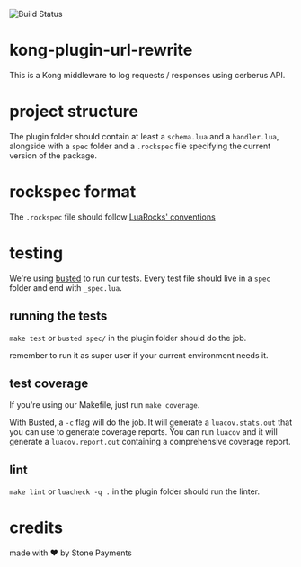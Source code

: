 ![Build Status](https://stonepagamentos.visualstudio.com/_apis/public/build/definitions/3eb9c9ed-2656-4b52-ae5c-75ea4a42c98d/286/badge)

# kong-plugin-url-rewrite

This is a Kong middleware to log requests / responses using cerberus API.

# project structure

The plugin folder should contain at least a `schema.lua` and a `handler.lua`, alongside with a `spec` folder and a `.rockspec` file specifying the current version of the package.

# rockspec format

The `.rockspec` file should follow [LuaRocks' conventions](https://github.com/luarocks/luarocks/wiki/Rockspec-format)

# testing

We're using [busted](http://olivinelabs.com/busted) to run our tests. Every test file should live in a `spec` folder and end with `_spec.lua`.

## running the tests

`make test` or `busted spec/` in the plugin folder should do the job.

remember to run it as super user if your current environment needs it.

## test coverage

If you're using our Makefile, just run `make coverage`.

With Busted, a `-c` flag will do the job.
It will generate a `luacov.stats.out` that you can use to generate coverage reports.
You can run `luacov` and it will generate a `luacov.report.out` containing a comprehensive coverage report.

## lint

`make lint` or `luacheck -q .` in the plugin folder should run the linter.

# credits

made with :heart: by Stone Payments